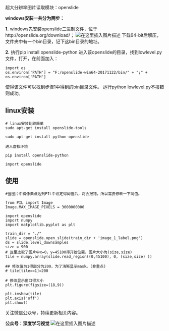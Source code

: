 超大分辨率图片读取模块：openslide

**windows安装一共分为两步：**

**1.** windows先安装openslide二进制文件，位于http://openslide.org/download/；
![在这里插入图片描述](https://img-blog.csdnimg.cn/20190620102600621.png)
下载64-bit后解压，文件夹中有一个bin目录，记下这bin目录的地址。

**2.** 执行pip install openslide-python
进入该openslide的目录，找到lowlevel.py文件，打开，在前面加入：

```
import os
os.environ['PATH'] = "F:/openslide-win64-20171122/bin/" + ";" + os.environ['PATH']
```

使得该文件可以找到步骤1中得到的bin目录文件。
运行python lowlevel.py不报错则成功。



## linux安装

```
# linux安装比较简单
sudo apt-get install openslide-tools

sudo apt-get install python-openslide

进入虚拟环境

pip install openslide-python

import openslide
```



## 使用

```
#当图片中得像素点达到PIL中设定得阈值后，将会报错，所以需要修改一下阈值。

from PIL import Image
Image.MAX_IMAGE_PIXELS = 3000000000
```

```
import openslide
import numpy
import matplotlib.pyplot as plt

train_dir = "./"
slide = openslide.open_slide(train_dir + 'image_1_label.png')
ds = slide.level_downsamples
size = 900
# 这里选取了图片中x=0，y=45100得开始位置，图片大小为(size,size)
tile = numpy.array(slide.read_region((0,45100), 0, (size,size) ))

## 修改值为1得部分为200，为了清晰显示mask。(非重点)
# tile[tile==1]=200

# 修改显示窗口得大小
plt.figure(figsize=(18,9))

plt.imshow(tile)
plt.axis('off')
plt.show()
```

关注微信公众号，持续更新相关内容。

**公众号：深度学习视觉**
![在这里插入图片描述](https://img-blog.csdnimg.cn/20190621124554523.png)
